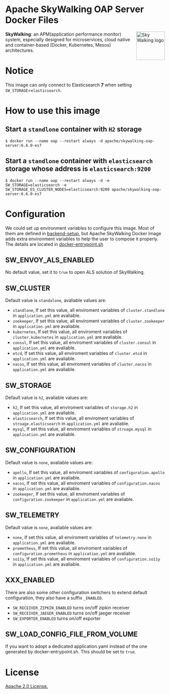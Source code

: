 # Apache SkyWalking OAP Server Docker Files

<img src="http://skywalking.apache.org/assets/logo.svg" alt="Sky Walking logo" height="90px" align="right" />

**SkyWalking**: an APM(application performance monitor) system, especially designed for 
microservices, cloud native and container-based (Docker, Kubernetes, Mesos) architectures.

# Notice

This image can only connect to Elasticsearch **7** when setting `SW_STORAGE`=`elasticsearch`.

# How to use this image

## Start a `standlone` container with `H2` storage

```
$ docker run --name oap --restart always -d apache/skywalking-oap-server:6.6.0-es7
```

## Start a `standlone` container with `elasticsearch` storage whose address is `elasticsearch:9200`

```
$ docker run --name oap --restart always -d -e SW_STORAGE=elasticsearch -e SW_STORAGE_ES_CLUSTER_NODES=elasticsearch:9200 apache/skywalking-oap-server:6.6.0-es7
```

# Configuration

We could set up environment variables to configure this image. Most of them are defined in [backend-setup](https://github.com/apache/skywalking/blob/v6.6.0-es7/docs/en/setup/backend/backend-setup.md), but Apache SkyWalking Docker Image adds extra environment variables to help the user to compose it properly. The details are located in [docker-entrypoint.sh](docker-entrypoint.sh)

## SW_ENVOY_ALS_ENABLED
No default value, set it to `true` to open ALS solution of SkyWalking.

## SW_CLUSTER
Default value is `standalone`, avaliable values are:

 - `standlone`, If set this value, all enviroment variables of `cluster.standlone` in `application.yml` are avaliable.
 - `zookeeper`, If set this value, all enviroment variables of `cluster.zookeeper` in `application.yml` are avaliable.
 - `kubernetes`, If set this value, all enviroment variables of `cluster.kubernetes` in `application.yml` are avaliable.
 - `consul`, If set this value, all enviroment variables of `cluster.consul` in `application.yml` are avaliable.
 - `etcd`, If set this value, all enviroment variables of `cluster.etcd` in `application.yml` are avaliable.
 - `nacos`, If set this value, all enviroment variables of `cluster.nacos` in `application.yml` are avaliable.
 
## SW_STORAGE
Default value is `h2`, avaliable values are:

 - `h2`, If set this value, all enviroment variables of `storage.h2` in `application.yml` are avaliable.
 - `elasticsearch`, If set this value, all enviroment variables of `stroage.elasticsearch` in `application.yml` are avaliable.
 - `mysql`, If set this value, all enviroment variables of `stroage.mysql` in `application.yml` are avaliable.

 ## SW_CONFIGURATION
Default value is `none`, avaliable values are:

 - `apollo`, If set this value, all enviroment variables of `configuration.apollo` in `application.yml` are avaliable.
 - `nacos`, If set this value, all enviroment variables of `configuration.nacos` in `application.yml` are avaliable.
 - `zookeeper`, If set this value, all enviroment variables of `configuration.zookeeper` in `application.yml` are avaliable.

## SW_TELEMETRY
Default value is `none`, avaliable values are:

 - `none`, If set this value, all enviroment variables of `telemetry.none` in `application.yml` are avaliable.
 - `prometheus`, If set this value, all enviroment variables of `configuration.prometheus` in `application.yml` are avaliable.
 - `so11y`, If set this value, all enviroment variables of `configuration.so11y` in `application.yml` are avaliable.
 
## XXX_ENABLED

There are also some other configuration switchers to extend default configuration, they also have a suffix `_ENABLED`.

 - `SW_RECEIVER_ZIPKIN_ENABLED` turns on/off zipkin receiver
 - `SW_RECEIVER_JAEGER_ENABLED` turns on/off jaeger receiver
 - `SW_EXPORTER_ENABLED`  turns on/off exporter

## SW_L0AD_CONFIG_FILE_FROM_VOLUME

If you want to adopt a dedicated application.yaml instead of the one generated by docker-entrypoint.sh. This should be set to `true`.

# License
[Apache 2.0 License.](/LICENSE)
